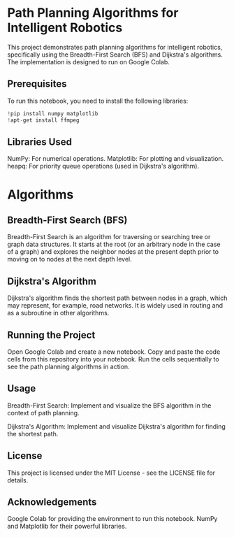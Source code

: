 # Path Planning Algorithms for Intelligent Robotics

This project demonstrates path planning algorithms for intelligent robotics, specifically using the Breadth-First Search (BFS) and Dijkstra's algorithms. The implementation is designed to run on Google Colab.

## Prerequisites

To run this notebook, you need to install the following libraries:

```python
!pip install numpy matplotlib
!apt-get install ffmpeg
```

## Libraries Used

NumPy: For numerical operations.
Matplotlib: For plotting and visualization.
heapq: For priority queue operations (used in Dijkstra's algorithm).

# Algorithms

## Breadth-First Search (BFS)

Breadth-First Search is an algorithm for traversing or searching tree or graph data structures. It starts at the root (or an arbitrary node in the case of a graph) and explores the neighbor nodes at the present depth prior to moving on to nodes at the next depth level.

## Dijkstra's Algorithm

Dijkstra's algorithm finds the shortest path between nodes in a graph, which may represent, for example, road networks. It is widely used in routing and as a subroutine in other algorithms.

## Running the Project

Open Google Colab and create a new notebook.
Copy and paste the code cells from this repository into your notebook.
Run the cells sequentially to see the path planning algorithms in action.

## Usage

Breadth-First Search:
Implement and visualize the BFS algorithm in the context of path planning.

Dijkstra's Algorithm:
Implement and visualize Dijkstra's algorithm for finding the shortest path.

## License

This project is licensed under the MIT License - see the LICENSE file for details.

## Acknowledgements

Google Colab for providing the environment to run this notebook.
NumPy and Matplotlib for their powerful libraries.
